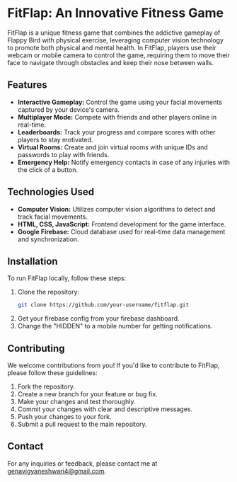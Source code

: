# FitFlap: An Innovative Fitness Game

FitFlap is a unique fitness game that combines the addictive gameplay of Flappy Bird with physical exercise, leveraging computer vision technology to promote both physical and mental health. In FitFlap, players use their webcam or mobile camera to control the game, requiring them to move their face to navigate through obstacles and keep their nose between walls.

## Features

- **Interactive Gameplay:** Control the game using your facial movements captured by your device's camera.
- **Multiplayer Mode:** Compete with friends and other players online in real-time.
- **Leaderboards:** Track your progress and compare scores with other players to stay motivated.
- **Virtual Rooms:** Create and join virtual rooms with unique IDs and passwords to play with friends.
- **Emergency Help:** Notify emergency contacts in case of any injuries with the click of a button.

## Technologies Used

- **Computer Vision:** Utilizes computer vision algorithms to detect and track facial movements.
- **HTML, CSS, JavaScript:** Frontend development for the game interface.
- **Google Firebase:** Cloud database used for real-time data management and synchronization.

## Installation

To run FitFlap locally, follow these steps:

1. Clone the repository:
   ```bash
   git clone https://github.com/your-username/fitflap.git
2. Get your firebase config from your firebase dashboard.
3. Change the "HIDDEN" to a mobile number for getting notifications.

## Contributing
We welcome contributions from you! If you'd like to contribute to FitFlap, please follow these guidelines:

1. Fork the repository.
2. Create a new branch for your feature or bug fix.
3. Make your changes and test thoroughly.
4. Commit your changes with clear and descriptive messages.
5. Push your changes to your fork.
6. Submit a pull request to the main repository.


## Contact
For any inquiries or feedback, please contact me at genavigyaneshwari4@gmail.com.
